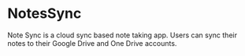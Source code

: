 # NotesSync
Note Sync is a cloud sync based note taking app. Users can sync their notes to their Google Drive and One Drive accounts.
